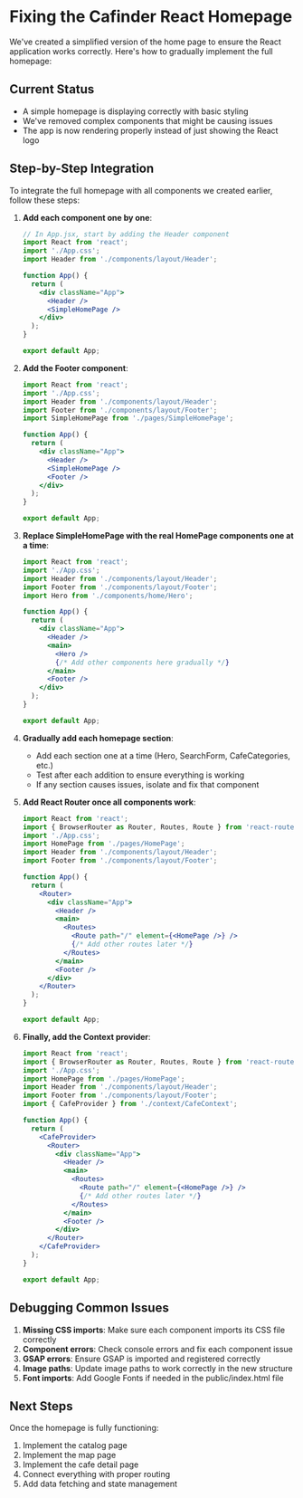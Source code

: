 # Fixing the Cafinder React Homepage

We've created a simplified version of the home page to ensure the React application works correctly. Here's how to gradually implement the full homepage:

## Current Status

- A simple homepage is displaying correctly with basic styling
- We've removed complex components that might be causing issues
- The app is now rendering properly instead of just showing the React logo

## Step-by-Step Integration

To integrate the full homepage with all components we created earlier, follow these steps:

1. **Add each component one by one**:

   ```jsx
   // In App.jsx, start by adding the Header component
   import React from 'react';
   import './App.css';
   import Header from './components/layout/Header';
   
   function App() {
     return (
       <div className="App">
         <Header />
         <SimpleHomePage />
       </div>
     );
   }
   
   export default App;
   ```

2. **Add the Footer component**:

   ```jsx
   import React from 'react';
   import './App.css';
   import Header from './components/layout/Header';
   import Footer from './components/layout/Footer';
   import SimpleHomePage from './pages/SimpleHomePage';
   
   function App() {
     return (
       <div className="App">
         <Header />
         <SimpleHomePage />
         <Footer />
       </div>
     );
   }
   
   export default App;
   ```

3. **Replace SimpleHomePage with the real HomePage components one at a time**:

   ```jsx
   import React from 'react';
   import './App.css';
   import Header from './components/layout/Header';
   import Footer from './components/layout/Footer';
   import Hero from './components/home/Hero';
   
   function App() {
     return (
       <div className="App">
         <Header />
         <main>
           <Hero />
           {/* Add other components here gradually */}
         </main>
         <Footer />
       </div>
     );
   }
   
   export default App;
   ```

4. **Gradually add each homepage section**:

   - Add each section one at a time (Hero, SearchForm, CafeCategories, etc.)
   - Test after each addition to ensure everything is working
   - If any section causes issues, isolate and fix that component

5. **Add React Router once all components work**:

   ```jsx
   import React from 'react';
   import { BrowserRouter as Router, Routes, Route } from 'react-router-dom';
   import './App.css';
   import HomePage from './pages/HomePage';
   import Header from './components/layout/Header';
   import Footer from './components/layout/Footer';
   
   function App() {
     return (
       <Router>
         <div className="App">
           <Header />
           <main>
             <Routes>
               <Route path="/" element={<HomePage />} />
               {/* Add other routes later */}
             </Routes>
           </main>
           <Footer />
         </div>
       </Router>
     );
   }
   
   export default App;
   ```

6. **Finally, add the Context provider**:

   ```jsx
   import React from 'react';
   import { BrowserRouter as Router, Routes, Route } from 'react-router-dom';
   import './App.css';
   import HomePage from './pages/HomePage';
   import Header from './components/layout/Header';
   import Footer from './components/layout/Footer';
   import { CafeProvider } from './context/CafeContext';
   
   function App() {
     return (
       <CafeProvider>
         <Router>
           <div className="App">
             <Header />
             <main>
               <Routes>
                 <Route path="/" element={<HomePage />} />
                 {/* Add other routes later */}
               </Routes>
             </main>
             <Footer />
           </div>
         </Router>
       </CafeProvider>
     );
   }
   
   export default App;
   ```

## Debugging Common Issues

1. **Missing CSS imports**: Make sure each component imports its CSS file correctly
2. **Component errors**: Check console errors and fix each component issue
3. **GSAP errors**: Ensure GSAP is imported and registered correctly
4. **Image paths**: Update image paths to work correctly in the new structure
5. **Font imports**: Add Google Fonts if needed in the public/index.html file

## Next Steps

Once the homepage is fully functioning:

1. Implement the catalog page
2. Implement the map page  
3. Implement the cafe detail page
4. Connect everything with proper routing
5. Add data fetching and state management
